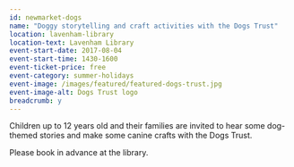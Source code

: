 ```yaml
---
id: newmarket-dogs
name: "Doggy storytelling and craft activities with the Dogs Trust"
location: lavenham-library
location-text: Lavenham Library
event-start-date: 2017-08-04
event-start-time: 1430-1600
event-ticket-price: free
event-category: summer-holidays
event-image: /images/featured/featured-dogs-trust.jpg
event-image-alt: Dogs Trust logo
breadcrumb: y
---
```


Children up to 12 years old and their families are invited to hear some dog-themed stories and make some canine crafts with the Dogs Trust.

Please book in advance at the library.
